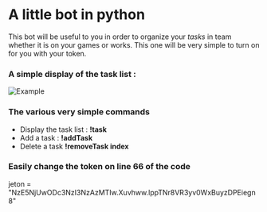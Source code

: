 # A little bot in python

This bot will be useful to you in order to organize your *tasks* in team whether it is on your games or works.
This one will be very simple to turn on for you with your token.

### A simple display of the task list :
![Example](https://nsa40.casimages.com/img/2020/06/19/mini_200619122039713689.png)

### The various very simple commands
* Display the task list : **!task**
* Add a task : **!addTask**
* Delete a task **!removeTask index**

### Easily change the token on line 66 of the code

  jeton = "NzE5NjUwODc3NzI3NzAzMTIw.Xuvhww.lppTNr8VR3yv0WxBuyzDPEiegn8"
